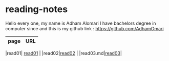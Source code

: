 # reading-notes


 Hello every one, my name is Adham Alomari 
  I have bachelors degree in computer since and this is 
  my github link : https://github.com/AdhamOmari

| page  | URL |
| --- | --- |

|read01| [read01](read01.md) |
|read02|[read02](read02.md) |
|read03.md|[read03](read03.md)|

